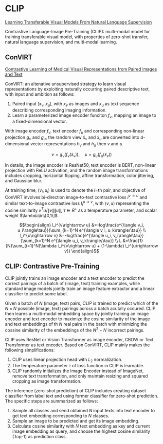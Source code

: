 # CLIP
[Learning Transferable Visual Models From Natural Language Supervision](https://proceedings.mlr.press/v139/radford21a/radford21a.pdf)  

Contrastive Language-Image Pre-Training (CLIP): multi-modal model for training transferable visual model, with properties of zero-shot transfer, natural language supervision, and multi-modal learning.

## ConVIRT
[Contrastive Learning of Medical Visual Representations from Paired Images and Text](https://arxiv.org/pdf/2010.00747)  

ConVIRT: an altenative unsupervised strategy to learn visual representations by exploiting naturally occurring paired descriptive text, with input and ambition as follows:
1. Paired input $(x_v,x_u)$, with $x_v$ as images and $x_u$ as text sequence describing corresponding imaging information.
2. Learn a parameterized image encoder funciton $f_v$, mapping an image to a fixed-dimensional vector.

With image encoder $f_v$, text encoder $f_u$ and corresponding non-linear projection $g_v$ and $g_u$, the random view $\tilde{x}_v$ and $\tilde{x}_u$ are converted into $d$-dimensional vector representations $h_v$ and $h_u$ then $v$ and $u$.
```math
v=g_v(f_v(\tilde{x}_v)), \quad u=g_u(f_u(\tilde{x}_v))
```
In details, the image encoder is ResNet50, text encoder is BERT, non-linear projection with ReLU activation, and the random image transformations includes cropping, horizontal flipping, affine transformation, color jittering, and Gaussian blur.  

At training time, $(v_i, u_i)$ is used to denote the $i$=th pair, and objective of ConVIRT involves bi-direction image-to-text contrastive loss $l^{v\rightarrow u}$ and similar text-to-image contrastive loss $l_i^{u\rightarrow v}$, with $\langle v,u\rangle$ representing the cosine similarity $v^Tu/\lVert v\rVert\lVert u\rVert$, $\tau\in R^+$ as a temperature parameter, and scalar weight $\lambda\in\[0,1\]$.
```math
\begin{align}
l_i^{v\rightarrow u} &=-log\frac{e^{\langle v_i, u_i\rangle\tau}}{\sum_{k=1}^N e^{\langle v_i, u_k\rangle/\tau}} \\
l_i^{u\rightarrow v} &=-log\frac{e^{\langle u_i, v_i\rangle\tau}}{\sum_{k=1}^N e^{\langle u_i, v_k\rangle/\tau}} \\
L &=\frac{1}{N}\sum_{i=1}^N(\lambda l_i^{v\rightarrow u} + (1-\lambda) l_i^{u\rightarrow v})
\end{align}
```

## CLIP: Contrastive Pre-Training
CLIP jointly trains an image encoder and a text encoder to predict the correct pairings of a batch of (image, text) training examples, while standard image models jointly train an image feature extractor and a linear classifier to predict some label.  

Given a batch of $N$ (image, text) pairs, CLIP is trained to predict which of the $N\times N$ possible (image, text) pairings across a batch acutally occured. CLIP then learns a multi-modal embedding space by jointly training an image encoder and text encoder to maximize the cosine similarity of the image and text embeddings of th $N$ real pairs in the batch with minimizing the cossine similarity of the embeddings of the $N^2-N$ incorrect pairings.

CLIP uses ResNet or Vision Transformer as image encoder, CBOW or Text Transformer as text encoder. Based on ConVIRT, CLIP mainly makes the following simplifications:
1. CLIP uses linear projection head with $L_2$ normalization.
2. The temperature parameter $\tau$ of loss function in CLIP is learnable.
3. CLIP randomly initializes the Image Encoder instead of ImageNet, remove text transformation, and only maintain resizing and squared cropping as image transformation.

The inference (zero-shot prediction) of CLIP includes creating dataset classifier from label text and using former classifier for zero-shot prediction. The specific steps are summarized as follows:
1. Sample all classes and send obtained $N$ input texts into text encoder to get text embedding corresponding to $N$ classes.
2. Sample an image to be predicted and get its image embedding.
3. Calculate cosine similarity with $N$ text embedding as key and current image embedding as query, and choose the highest cosine similarity (Top-1) as prediction class.



